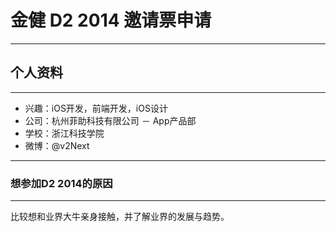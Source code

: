 # 金健 D2 2014 邀请票申请
----------------
## 个人资料
----------------
* 兴趣：iOS开发，前端开发，iOS设计
* 公司：杭州菲助科技有限公司 － App产品部
* 学校：浙江科技学院
* 微博：@v2Next

------------------------------
### 想参加D2 2014的原因
------------------
比较想和业界大牛亲身接触，并了解业界的发展与趋势。
